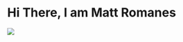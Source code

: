 # Hi There, I am Matt Romanes

![](https://cdn.hackernoon.com/images/ckxz-5-f-75-v-00-z-00-as-638-qw-6-ofc.jpg)








